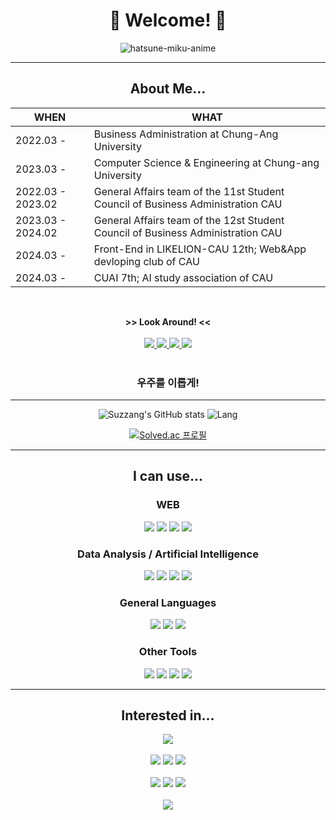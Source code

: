 <div align="center">
  <h1>🦎 Welcome! 🦎</h1>
  
  ![hatsune-miku-anime](https://github.com/suzzang2/suzzang2/assets/134358849/a0b5e19c-18f6-461f-934a-ba450d91c977)


  ---
  About Me...
  ---
  | WHEN | WHAT |
  | ------------ | ------------- |
  | 2022.03 - | Business Administration at Chung-Ang University |
  | 2023.03 - | Computer Science & Engineering at Chung-ang University |
  | 2022.03 - 2023.02 | General Affairs team of the 11st Student Council of Business Administration CAU |
  | 2023.03 - 2024.02 | General Affairs team of the 12st Student Council of Business Administration CAU |
  | 2024.03 - | Front-End in LIKELION-CAU 12th; Web&App devloping club of CAU |
  | 2024.03 - | CUAI 7th; AI study association of CAU |

  <br>
  
**>> Look Around! <<**              
  <br>
<a href="https://velog.io/@suzzang2/posts">
  <img src="https://img.shields.io/badge/VELOG-20C997?style=for-the-badge&logo=VELOG&logoColor=white"/>
</a>
<a href="https://www.instagram.com/forsxygrave">
  <img src="https://img.shields.io/badge/INSTAGRAM-E4405F?style=for-the-badge&logo=instagram&logoColor=white"/>
</a>
<a href="https://blog.naver.com/spaceodddity">
  <img src="https://img.shields.io/badge/BLOG-03C75A?style=for-the-badge&logo=naver&logoColor=white"/>
</a>
<a href="http://suzzang2.kro.kr/">
  <img src="https://img.shields.io/badge/HOMEPAGE-21610B?style=for-the-badge&logo=homeassistantcommunitystore&logoColor=white"/>
</a>
<br><br>

<h3>우주를 이롭게!</h3>

  ---
![Suzzang's GitHub stats](https://github-readme-stats.vercel.app/api?username=suzzang2&show_icons=true&theme=transparent&title_color=A28047&text_color=352E04&icon_color=89877F&bg_color=F1EFE2) ![Lang](https://github-readme-stats.vercel.app/api/top-langs/?username=suzzang2)

  [![Solved.ac 프로필](http://mazassumnida.wtf/api/v2/generate_badge?boj=sb3129256)](https://solved.ac/sb3129256)


---
I can use...
---
<h3>WEB</h3>
<img src="https://img.shields.io/badge/HTML5-E34F26?style=for-the-badge&logo=HTML5&logoColor=white"/>
<img src="https://img.shields.io/badge/CSS3-1572B6?style=for-the-badge&logo=CSS3&logoColor=white"/>
<img src="https://img.shields.io/badge/JAVASCRIPT-F7DF1E?style=for-the-badge&logo=JAVASCRIPT&logoColor=black"/>
<img src="https://img.shields.io/badge/REACT-61DAFB?style=for-the-badge&logo=REACT&logoColor=white"/>
<br>
<h3>Data Analysis / Artificial Intelligence</h3>
<img src="https://img.shields.io/badge/PYTHON-3776AB?style=for-the-badge&logo=PYTHON&logoColor=white"/>
<img src="https://img.shields.io/badge/NUMPY-013243?style=for-the-badge&logo=NUMPY&logoColor=white"/>
<img src="https://img.shields.io/badge/PANDAS-150458?style=for-the-badge&logo=PANDAS&logoColor=white"/>
<img src="https://img.shields.io/badge/SCIKIT LEARN-013243?style=for-the-badge&logo=scikitlearn&logoColor=white"/>
<br>
<h3>General Languages</h3>
<img src="https://img.shields.io/badge/C-A8B9CC?style=for-the-badge&logo=C&logoColor=white"/>
<img src="https://img.shields.io/badge/C++-A8B9CC?style=for-the-badge&logo=C++&logoColor=white"/>
<img src="https://img.shields.io/badge/JAVA-000000?style=for-the-badge&logo=openjdk&logoColor=white"/>
<br>
<h3>Other Tools</h3>
<img src="https://img.shields.io/badge/FIGMA-F24E1E?style=for-the-badge&logo=FIGMA&logoColor=white"/>
<img src="https://img.shields.io/badge/NOTION-000000?style=for-the-badge&logo=NOTION&logoColor=white"/>
<img src="https://img.shields.io/badge/SLACK-4A154B?style=for-the-badge&logo=SLACK&logoColor=white"/>
<img src="https://img.shields.io/badge/DISCORD-5865F2?style=for-the-badge&logo=DISCORD&logoColor=white"/>

---
Interested in...
---
<img src="https://img.shields.io/badge/SWIFT-F05138?style=for-the-badge&logo=SWIFT&logoColor=white"/>
<br><br>
<img src="https://img.shields.io/badge/NINTENDO 3DS-D12228?style=for-the-badge&logo=NINTENDO 3DS&logoColor=white"/>
<img src="https://img.shields.io/badge/NINTENDO SWITCH-E60012?style=for-the-badge&logo=NINTENDO SWITCH&logoColor=white"/>
<img src="https://img.shields.io/badge/STEAM-000000?style=for-the-badge&logo=STEAM&logoColor=white"/>
<br><br>
<img src="https://img.shields.io/badge/ADOBE ILLUSTRATOR-FF9A00?style=for-the-badge&logo=ADOBE ILLUSTRATOR&logoColor=white"/>
<img src="https://img.shields.io/badge/ADOBE PHOTOSHOP-31A8FF?style=for-the-badge&logo=adobephotoshop&logoColor=white"/>
<img src="https://img.shields.io/badge/ADOBE PREMIER PRO-9999FF?style=for-the-badge&logo=adobepremierepro&logoColor=white"/>
<br><br>
<img src="https://img.shields.io/badge/OPEN AI-412991?style=for-the-badge&logo=openai&logoColor=white"/>
</div>
